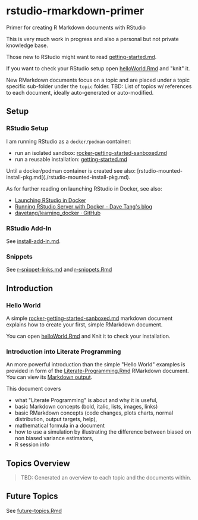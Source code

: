 # rstudio-rmarkdown-primer
Primer for creating R Markdown documents with RStudio

This is very much work in progress and also a personal but not private knowledge base.

Those new to RStudio might want to read [getting-started.md](./getting-started.md).

If you want to check your RStudio setup open [helloWorld.Rmd](./helloWorld.Rmd) and "knit" it.

New RMarkdown documents focus on a topic and are placed under a topic specific sub-folder under the `topic` folder.
TBD: List of topics w/ references to each document, ideally auto-generated or auto-modified.

## Setup

### RStudio Setup

I am running RStudio as a `docker/podman` container:

- run an isolated sandbox: [rocker-getting-started-sanboxed.md](hello-world/rocker-getting-started-sanboxed.md)
- run a reusable installation: [getting-started.md](./getting-started.md)

Until a docker/podman container is created see also: [rstudio-mounted-install-pkg.md[(./rstudio-mounted-install-pkg.md).

As for further reading on launching RStudio in Docker, see also:

- [Launching RStudio in Docker](https://jsta.github.io/r-docker-tutorial/02-Launching-Docker.html)
- [Running RStudio Server with Docker - Dave Tang's blog](https://davetang.org/muse/2021/04/24/running-rstudio-server-with-docker/)
- [davetang/learning_docker · GitHub](https://github.com/davetang/learning_docker/tree/main/rstudio)

### RStudio Add-In

See [install-add-in.md](./install-add-in.md).

### Snippets

See [r-snippet-links.md](./r-snippet-links.md) and [r-snippets.Rmd](./r-snippets.Rmd)

## Introduction

### Hello World

A simple [rocker-getting-started-sanboxed.md](./hello-world/rocker-getting-started-sanboxed.md) markdown document explains
how to create your first, simple RMarkdown document.

You can open [helloWorld.Rmd](./helloWorld.Rmd) and Knit it to check your installation.

### Introduction into Literate Programming

An more powerful introduction than the simple "Hello World" examples is provided
in form of the [Literate-Programming.Rmd](./topic/distribution-shape/Literate-Programming.Rmd) RMarkdown document.
You can view its [Markdown output](./topic/distribution-shape/Literate-Programming.md).

This document covers

- what "Literate Programming" is about and why it is useful,
- basic Markdown concepts (bold, italic, lists, images, links)
- basic RMarkdown concepts (code changes, plots charts, normal distribution, output targets, help),
- mathematical formula in a document
- how to use a simulation by illustrating the difference between biased on non biased variance estimators,
- R session info

## Topics Overview

> TBD: Generated an overview to each topic and the documents within.

## Future Topics

See [future-topics.Rmd](./future-topics.Rmd)

